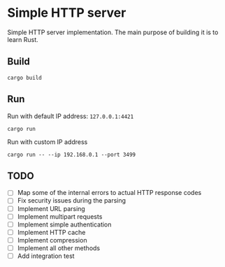 # Simple HTTP server 

Simple HTTP server implementation. The main purpose of building it is to learn Rust.

## Build 
```
cargo build
```

## Run 
Run with default IP address: `127.0.0.1:4421`
```
cargo run 
```
Run with custom IP address 
```
cargo run -- --ip 192.168.0.1 --port 3499
```

## TODO
- [ ] Map some of the internal errors to actual HTTP response codes
- [ ] Fix security issues during the parsing 
- [ ] Implement URL parsing 
- [ ] Implement multipart requests
- [ ] Implement simple authentication
- [ ] Implement HTTP cache
- [ ] Implement compression
- [ ] Implement all other methods
- [ ] Add integration test